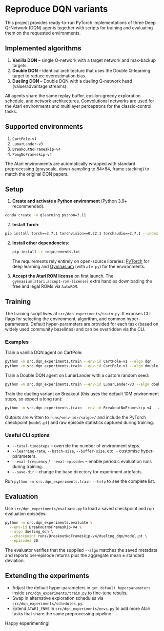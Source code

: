 # Reproduce DQN variants

This project provides ready-to-run PyTorch implementations of three Deep Q-Network (DQN) agents together with scripts for training and evaluating them on the requested environments.

## Implemented algorithms

1. **Vanilla DQN** – single Q-network with a target network and max-backup targets.
2. **Double DQN** – identical architecture that uses the Double Q-learning target to reduce overestimation bias.
3. **Dueling DQN** – Double DQN with a dueling Q-network head (value/advantage streams).

All agents share the same replay buffer, epsilon-greedy exploration schedule, and network architectures. Convolutional networks are used for the Atari environments and multilayer perceptrons for the classic-control tasks.

## Supported environments

1. `CartPole-v1`
2. `LunarLander-v3`
3. `BreakoutNoFrameskip-v4`
4. `PongNoFrameskip-v4`

The Atari environments are automatically wrapped with standard preprocessing (grayscale, down-sampling to 84×84, frame stacking) to match the original DQN papers.

## Setup

1. **Create and activate a Python environment** (Python 3.9+ recommended).
```bash
conda create -n qlearning python=3.11
```
2. **Install Torch**:
```bash
pip install torch==2.7.1 torchvision==0.22.1 torchaudio==2.7.1 --index-url https://download.pytorch.org/whl/cu118
```

2. **Install other dependencies**:

   ```bash
   pip install -r requirements.txt
   ```

   The requirements rely entirely on open-source libraries: [PyTorch](https://pytorch.org) for deep learning and [Gymnasium](https://gymnasium.farama.org) (with `ale-py`) for the environments.

3. **Accept the Atari ROM license** on first launch. The `gymnasium[atari,accept-rom-license]` extra handles downloading the free and legal ROMs via `AutoROM`.

## Training

The training script lives at `src/dqn_experiments/train.py`. It exposes CLI flags for selecting the environment, algorithm, and common hyper-parameters. Default hyper-parameters are provided for each task (based on widely used community baselines) and can be overridden via the CLI.

### Examples

Train a vanilla DQN agent on CartPole:

```bash
python -m src.dqn_experiments.train --env-id CartPole-v1 --algo dqn
python -m src.dqn_experiments.train --env-id CartPole-v1 --algo double_dqn
```

Train a Double DQN agent on LunarLander with a custom random seed:

```bash
python -m src.dqn_experiments.train --env-id LunarLander-v3 --algo double_dqn --seed 123
```

Train the dueling variant on Breakout (this uses the default 10M environment steps, so expect a long run):

```bash
python -m src.dqn_experiments.train --env-id BreakoutNoFrameskip-v4 --algo dueling_dqn --device cuda
```

Outputs are written to `runs/<env-id>/<algo>/` and include the PyTorch checkpoint (`model.pt`) and raw episode statistics captured during training.

### Useful CLI options

* `--total-timesteps` – override the number of environment steps.
* `--learning-rate`, `--batch-size`, `--buffer-size`, etc. – customise hyper-parameters.
* `--eval-frequency` / `--eval-episodes` – enable periodic evaluation runs during training.
* `--save-dir` – change the base directory for experiment artefacts.

Run `python -m src.dqn_experiments.train --help` to see the complete list.

## Evaluation

Use `src/dqn_experiments/evaluate.py` to load a saved checkpoint and run evaluation episodes:

```bash
python -m src.dqn_experiments.evaluate \
  --env-id BreakoutNoFrameskip-v4 \
  --algo dueling_dqn \
  --checkpoint runs/BreakoutNoFrameskip-v4/dueling_dqn/model.pt \
  --episodes 20
```

The evaluator verifies that the supplied `--algo` matches the saved metadata and reports per-episode returns plus the aggregate mean ± standard deviation.

## Extending the experiments

* Adjust the default hyper-parameters in `get_default_hyperparameters` inside `src/dqn_experiments/train.py` to fine-tune results.
* Swap in alternative exploration schedules via `src/dqn_experiments/schedules.py`.
* Extend `ATARI_ENVS` in `src/dqn_experiments/envs.py` to add more Atari tasks that share the same preprocessing pipeline.

Happy experimenting!
